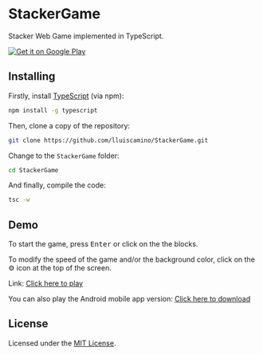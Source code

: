 # StackerGame

Stacker Web Game implemented in TypeScript.


[![Get it on Google Play](https://i.imgur.com/cNCfkey.png?1)](https://play.google.com/store/apps/details?id=app.example.stac&pcampaignid=MKT-Other-global-all-co-prtnr-py-PartBadge-Mar2515-1)

## Installing
Firstly, install [TypeScript](https://github.com/Microsoft/TypeScript) (via npm):

```bash
npm install -g typescript
```

Then, clone a copy of the repository:

```bash
git clone https://github.com/lluiscamino/StackerGame.git
```
Change to the ``StackerGame`` folder:
```bash
cd StackerGame
```

And finally, compile the code:
```bash
tsc -w
```

## Demo

To start the game, press <kbd>Enter</kbd> or click on the the blocks.

To modify the speed of the game and/or the background color, click on the ⚙ icon at the top of the screen.

Link: [Click here to play](https://lluiscamino.github.io/StackerGame/)

You can also play the Android mobile app version: [Click here to download](https://play.google.com/store/apps/details?id=app.example.stac)

## License

Licensed under the [MIT License](https://github.com/lluiscamino/StackerGame/blob/master/LICENSE).
